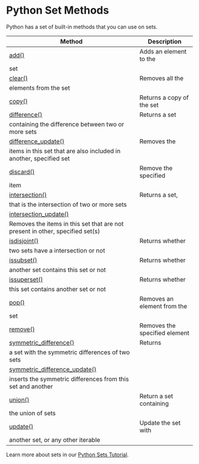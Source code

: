 
Python Set Methods
==================


Python has a set of built-in methods that you can use on sets.




| Method | Description |
| --- | --- |
| [add()](ref_set_add.asp) | Adds an element to the 
 set |
| [clear()](ref_set_clear.asp) | Removes all the 
 elements from the set |
| [copy()](ref_set_copy.asp) | Returns a copy of the set |
| [difference()](ref_set_difference.asp) | Returns a set 
 containing the difference between two or more sets |
| [difference\_update()](ref_set_difference_update.asp) | Removes the 
 items in this set that are also included in another, specified set |
| [discard()](ref_set_discard.asp) | Remove the specified 
 item |
| [intersection()](ref_set_intersection.asp) | Returns a set, 
 that is the intersection of two or more sets |
| [intersection\_update()](ref_set_intersection_update.asp) | 
 Removes the items in this set that are not present in other, specified set(s) |
| [isdisjoint()](ref_set_isdisjoint.asp) | Returns whether 
 two sets have a intersection or not |
| [issubset()](ref_set_issubset.asp) | Returns whether 
 another set contains this set or not |
| [issuperset()](ref_set_issuperset.asp) | Returns whether 
 this set contains another set or not |
| [pop()](ref_set_pop.asp) | Removes an element from the 
 set |
| [remove()](ref_set_remove.asp) | Removes the specified element |
| [symmetric\_difference()](ref_set_symmetric_difference.asp) | Returns 
 a set with the symmetric differences of two sets |
| [symmetric\_difference\_update()](ref_set_symmetric_difference_update.asp) | 
 inserts the symmetric differences from this set and another |
| [union()](ref_set_union.asp) | Return a set containing 
 the union of sets |
| [update()](ref_set_update.asp) | Update the set with 
 another set, or any other iterable |


Learn more about sets in our [Python Sets Tutorial](python_sets.asp).


